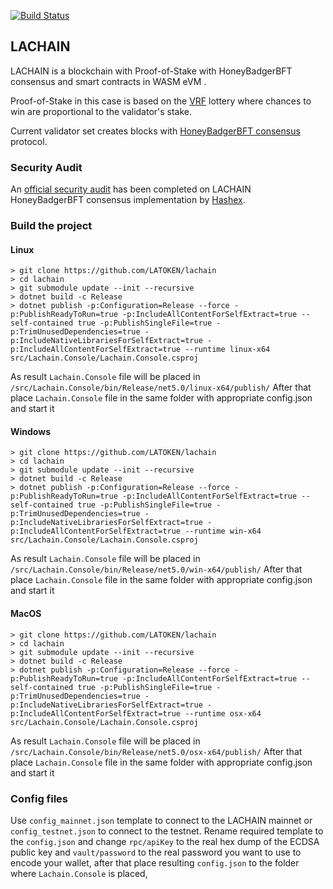 [![Build Status](https://travis-ci.com/LAToken/lachain.svg?branch=dev)](https://travis-ci.com/LAToken/lachain)

## LACHAIN
LACHAIN is a blockchain with Proof-of-Stake with HoneyBadgerBFT consensus and smart contracts in WASM eVM . 

Proof-of-Stake in this case is based on the [VRF](https://en.wikipedia.org/wiki/Verifiable_random_function) lottery where chances to win are proportional to the validator's stake. 

Current validator set creates blocks with [HoneyBadgerBFT consensus](https://eprint.iacr.org/2016/199.pdf) protocol.

### Security Audit
An [official security audit](audit/Lachain-consensus-audit-report.pdf) has been completed on LACHAIN HoneyBadgerBFT consensus implementation by [Hashex](https://hashex.org). 



### Build the project

#### Linux
```
> git clone https://github.com/LATOKEN/lachain
> cd lachain
> git submodule update --init --recursive
> dotnet build -c Release
> dotnet publish -p:Configuration=Release --force -p:PublishReadyToRun=true -p:IncludeAllContentForSelfExtract=true --self-contained true -p:PublishSingleFile=true -p:TrimUnusedDependencies=true -p:IncludeNativeLibrariesForSelfExtract=true -p:IncludeAllContentForSelfExtract=true --runtime linux-x64 src/Lachain.Console/Lachain.Console.csproj
```
As result `Lachain.Console` file will be placed in `/src/Lachain.Console/bin/Release/net5.0/linux-x64/publish/`
After that place `Lachain.Console` file in the same folder with appropriate config.json and start it

#### Windows 
```
> git clone https://github.com/LATOKEN/lachain
> cd lachain
> git submodule update --init --recursive
> dotnet build -c Release
> dotnet publish -p:Configuration=Release --force -p:PublishReadyToRun=true -p:IncludeAllContentForSelfExtract=true --self-contained true -p:PublishSingleFile=true -p:TrimUnusedDependencies=true -p:IncludeNativeLibrariesForSelfExtract=true -p:IncludeAllContentForSelfExtract=true --runtime win-x64 src/Lachain.Console/Lachain.Console.csproj
```
As result `Lachain.Console` file will be placed in `/src/Lachain.Console/bin/Release/net5.0/win-x64/publish/`
After that place `Lachain.Console` file in the same folder with appropriate config.json and start it

#### MacOS 
```
> git clone https://github.com/LATOKEN/lachain
> cd lachain
> git submodule update --init --recursive
> dotnet build -c Release
> dotnet publish -p:Configuration=Release --force -p:PublishReadyToRun=true -p:IncludeAllContentForSelfExtract=true --self-contained true -p:PublishSingleFile=true -p:TrimUnusedDependencies=true -p:IncludeNativeLibrariesForSelfExtract=true -p:IncludeAllContentForSelfExtract=true --runtime osx-x64 src/Lachain.Console/Lachain.Console.csproj
```
As result `Lachain.Console` file will be placed in `/src/Lachain.Console/bin/Release/net5.0/osx-x64/publish/`
After that place `Lachain.Console` file in the same folder with appropriate config.json and start it

### Config files
Use `config_mainnet.json` template to connect to the LACHAIN mainnet or `config_testnet.json` to connect to the testnet.
Rename required template to the `config.json` and change `rpc/apiKey` to the real hex dump of the ECDSA public key and `vault/password` to the real password you want to use to encode your wallet,  after that place resulting `config.json` to the folder where `Lachain.Console` is placed, 
